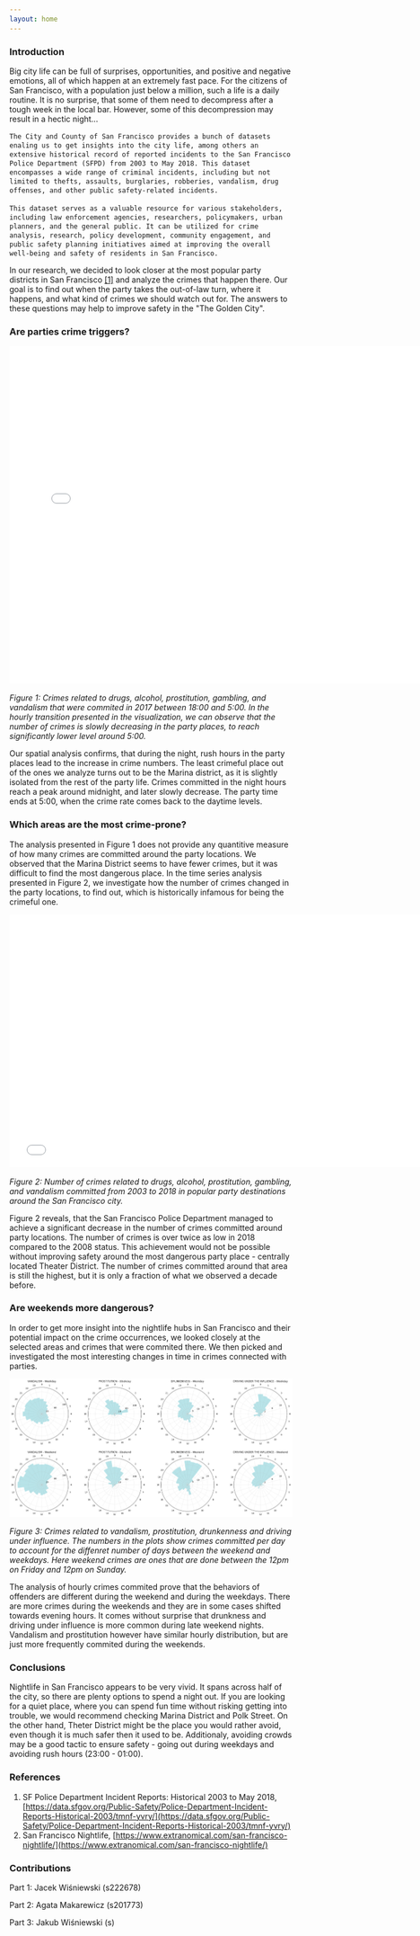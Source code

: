 ```yaml
---
layout: home
---
```


### **Introduction**

Big city life can be full of surprises, opportunities, and positive and negative emotions, all of which happen at an extremely fast pace. For the citizens of San Francisco, with a population just below a million, such a life is a daily routine. It is no surprise, that some of them need to decompress after a tough week in the local bar. However, some of this decompression may result in a hectic night...

```
The City and County of San Francisco provides a bunch of datasets enaling us to get insights into the city life, among others an extensive historical record of reported incidents to the San Francisco Police Department (SFPD) from 2003 to May 2018. This dataset encompasses a wide range of criminal incidents, including but not limited to thefts, assaults, burglaries, robberies, vandalism, drug offenses, and other public safety-related incidents.

This dataset serves as a valuable resource for various stakeholders, including law enforcement agencies, researchers, policymakers, urban planners, and the general public. It can be utilized for crime analysis, research, policy development, community engagement, and public safety planning initiatives aimed at improving the overall well-being and safety of residents in San Francisco.
```

In our research, we decided to look closer at the most popular party districts in San Francisco [\[1\]](#References) and analyze the crimes that happen there. Our goal is to find out when the party takes the out-of-law turn, where it happens, and what kind of crimes we should watch out for. The answers to these questions may help to improve safety in the "The Golden City".

### **Are parties crime triggers?** 

<embed 
       type="text/html" 
       src="/plots/heatmap_with_time.html"
       width="750"
       height="600"
       >

*Figure 1: Crimes related to drugs, alcohol, prostitution, gambling, and vandalism that were commited in 2017 between 18:00 and 5:00. In the hourly transition presented in the visualization, we can observe that the number of crimes is slowly decreasing in the party places, to reach significantly lower level around 5:00.*


Our spatial analysis confirms, that during the night, rush hours in the party places lead to the increase in crime numbers. The least crimeful place out of the ones we analyze turns out to be the Marina district, as it is slightly isolated from the rest of the party life. Crimes committed in the night hours reach a peak around midnight, and later slowly decrease. The party time ends at 5:00, when the crime rate comes back to the daytime levels. 

### **Which areas are the most crime-prone?**

The analysis presented in Figure 1 does not provide any quantitive measure of how many crimes are committed around the party locations. We observed that the Marina District seems to have fewer crimes, but it was difficult to find the most dangerous place. In the time series analysis presented in Figure 2, we investigate how the number of crimes changed in the party locations, to find out, which is historically infamous for being the crimeful one.


<embed 
       type="text/html" 
       src="/plots/bokeh_plot.html"
       width="750"
       height="450"
       >

*Figure 2: Number of crimes related to drugs, alcohol, prostitution, gambling, and vandalism committed from 2003 to 2018 in popular party destinations around the San Francisco city.*

Figure 2 reveals, that the San Francisco Police Department managed to achieve a significant decrease in the number of crimes committed around party locations. The number of crimes is over twice as low in 2018 compared to the 2008 status. This achievement would not be possible without improving safety around the most dangerous party place - centrally located Theater District. The number of crimes committed around that area is still the highest, but it is only a fraction of what we observed a decade before.

### **Are weekends more dangerous?** 

In order to get more insight into the nightlife hubs in San Francisco and their potential impact on the crime occurrences, we looked closely at the selected areas and crimes that were commited there. We then picked and investigated the most interesting changes in time in crimes connected with parties. 

![Text](plots/polar.png)

*Figure 3: Crimes related to vandalism, prostitution, drunkenness and driving under influence. The numbers in the plots show crimes committed per day to account for the diffenret number of days between the weekend and weekdays. Here weekend crimes are ones that are done between the 12pm on Friday and 12pm on Sunday.*

The analysis of hourly crimes commited prove that the behaviors of offenders are different during the weekend and during the weekdays. There are more crimes during the weekends and they are in some cases shifted towards evening hours. It comes without surprise that drunkness and driving under influence is more common during late weekend nights. Vandalism and prostitution however have similar hourly distribution, but are just more frequently commited during the weekends.

### Conclusions 

Nightlife in San Francisco appears to be very vivid. It spans across half of the city, so there are plenty options to spend a night out. If you are looking for a quiet place, where you can spend fun time without risking getting into trouble, we would recommend checking Marina District and Polk Street. On the other hand, Theter District might be the place you would rather avoid, even though it is much safer then it used to be. Additionaly, avoiding crowds may be a good tactic to ensure safety - going out during weekdays and avoiding rush hours (23:00 - 01:00).

### **References**

1. SF Police Department Incident Reports: Historical 2003 to May 2018, [https://data.sfgov.org/Public-Safety/Police-Department-Incident-Reports-Historical-2003/tmnf-yvry/](https://data.sfgov.org/Public-Safety/Police-Department-Incident-Reports-Historical-2003/tmnf-yvry/)
2. San Francisco Nightlife, [https://www.extranomical.com/san-francisco-nightlife/](https://www.extranomical.com/san-francisco-nightlife/)

### **Contributions**

Part 1: Jacek Wiśniewski (s222678)

Part 2: Agata Makarewicz (s201773)

Part 3: Jakub Wiśniewski (s)